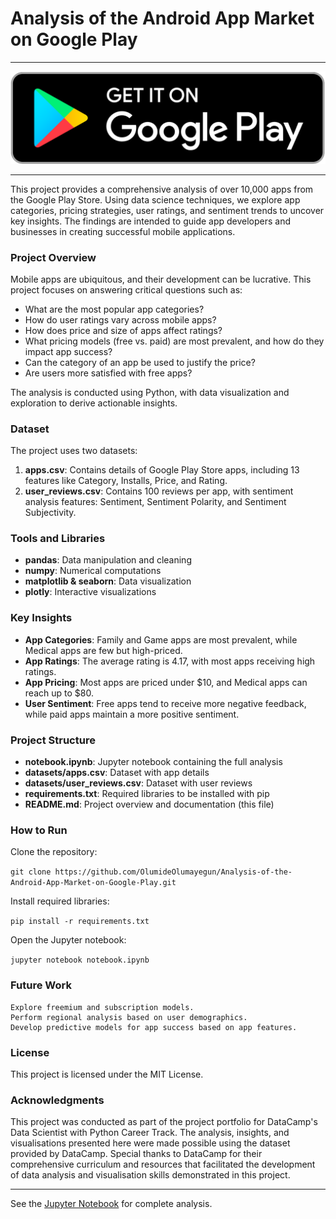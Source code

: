 # Analysis of the Android App Market on Google Play
---
<p><img src="images/google_play_store.webp" alt="Google Play Store">

---
This project provides a comprehensive analysis of over 10,000 apps from the Google Play Store. Using data science techniques, we explore app categories, pricing strategies, user ratings, and sentiment trends to uncover key insights. The findings are intended to guide app developers and businesses in creating successful mobile applications.

### Project Overview

Mobile apps are ubiquitous, and their development can be lucrative. This project focuses on answering critical questions such as:

- What are the most popular app categories?
- How do user ratings vary across mobile apps?
- How does price and size of apps affect ratings?
- What pricing models (free vs. paid) are most prevalent, and how do they impact app success?
- Can the category of an app be used to justify the price?
- Are users more satisfied with free apps?

The analysis is conducted using Python, with data visualization and exploration to derive actionable insights.

### Dataset

The project uses two datasets:

1. **apps.csv**: Contains details of Google Play Store apps, including 13 features like Category, Installs, Price, and Rating.
2. **user_reviews.csv**: Contains 100 reviews per app, with sentiment analysis features: Sentiment, Sentiment Polarity, and Sentiment Subjectivity.

### Tools and Libraries

- **pandas**: Data manipulation and cleaning
- **numpy**: Numerical computations
- **matplotlib & seaborn**: Data visualization
- **plotly**: Interactive visualizations

### Key Insights

- **App Categories**: Family and Game apps are most prevalent, while Medical apps are few but high-priced.
- **App Ratings**: The average rating is 4.17, with most apps receiving high ratings.
- **App Pricing**: Most apps are priced under $10, and Medical apps can reach up to $80.
- **User Sentiment**: Free apps tend to receive more negative feedback, while paid apps maintain a more positive sentiment.

### Project Structure

- **notebook.ipynb**: Jupyter notebook containing the full analysis
- **datasets/apps.csv**: Dataset with app details
- **datasets/user_reviews.csv**: Dataset with user reviews
- **requirements.txt**: Required libraries to be installed with pip
- **README.md**: Project overview and documentation (this file)

### How to Run

Clone the repository:

`git clone https://github.com/OlumideOlumayegun/Analysis-of-the-Android-App-Market-on-Google-Play.git`  

Install required libraries:

`pip install -r requirements.txt`  

Open the Jupyter notebook:

`jupyter notebook notebook.ipynb`  

### Future Work

    Explore freemium and subscription models.
    Perform regional analysis based on user demographics.
    Develop predictive models for app success based on app features.

### License

This project is licensed under the MIT License.

### Acknowledgments

This project was conducted as part of the project portfolio for DataCamp's Data Scientist with Python Career Track. The analysis, insights, and visualisations presented here were made possible using the dataset provided by DataCamp. Special thanks to DataCamp for their comprehensive curriculum and resources that facilitated the development of data analysis and visualisation skills demonstrated in this project.


---

See the <a href="https://github.com/OlumideOlumayegun/Analysis-of-the-Android-App-Market-on-Google-Play/blob/main/notebook.ipynb">Jupyter Notebook</a> for complete analysis.
